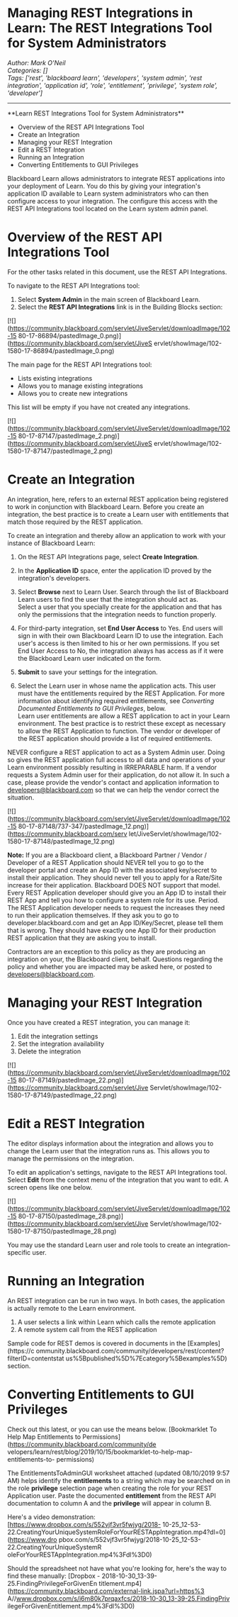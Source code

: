 # Managing REST Integrations in Learn: The REST Integrations Tool for System Administrators
*Author: Mark O'Neil*  
*Categories: []*  
*Tags: ['rest', 'blackboard learn', 'developers', 'system admin', 'rest integration', 'application id', 'role', 'entitlement', 'privilege', 'system role', 'developer']*  
<hr />
**Learn REST Integrations Tool for System Administrators**

  * Overview of the REST API Integrations Tool
  * Create an Integration
  * Managing your REST Integration
  * Edit a REST Integration
  * Running an Integration
  * Converting Entitlements to GUI Privileges

Blackboard Learn allows administrators to integrate REST applications into
your deployment of Learn. You do this by giving your integration's application
ID available to Learn system administrators who can then configure access to
your integration. The configure this access with the REST API Integrations
tool located on the Learn system admin panel.

# Overview of the REST API Integrations Tool

For the other tasks related in this document, use the REST API Integrations.

To navigate to the REST API Integrations tool:

  1. Select **System Admin** in the main screen of Blackboard Learn.
  2. Select the **REST API Integrations** link is in the Building Blocks section:

[![](https://community.blackboard.com/servlet/JiveServlet/downloadImage/102-15
80-17-86894/pastedImage_0.png)](https://community.blackboard.com/servlet/JiveS
ervlet/showImage/102-1580-17-86894/pastedImage_0.png)

The main page for the REST API Integrations tool:

  * Lists existing integrations
  * Allows you to manage existing integrations
  * Allows you to create new integrations

This list will be empty if you have not created any integrations.

[![](https://community.blackboard.com/servlet/JiveServlet/downloadImage/102-15
80-17-87147/pastedImage_2.png)](https://community.blackboard.com/servlet/JiveS
ervlet/showImage/102-1580-17-87147/pastedImage_2.png)

# Create an Integration

An integration, here, refers to an external REST application being registered
to work in conjunction with Blackboard Learn. Before you create an
integration, the best practice is to create a Learn user with entitlements
that match those required by the REST application.

To create an integration and thereby allow an application to work with your
instance of Blackboard Learn:

  1. On the REST API Integrations page, select **Create Integration**.
  2. In the **Application ID** space, enter the application ID proved by the integration's developers.
  3. Select **Browse** next to Learn User. Search through the list of Blackboard Learn users to find the user that the integration should act as.  
Select a user that you specially create for the application and that has only
the permissions that the integration needs to function properly.

  4. For third-party integration, set **End User Access** to Yes. End users will sign in with their own Blackboard Learn ID to use the integration. Each user's access is then limited to his or her own permissions. If you set End User Access to No, the integration always has access as if it were the Blackboard Learn user indicated on the form.
  5. **Submit** to save your settings for the integration.
  6. Select the Learn user in whose name the application acts. This user must have the entitlements required by the REST Application. For more information about identifying required entitlements, see _Converting Documented Entitlements to GUI Privileges_, below.  
Learn user entitlements are allow a REST application to act in your Learn
environment. The best practice is to restrict these except as necessary to
allow the REST Application to function. The vendor or developer of the REST
application should provide a list of required entitlements.

NEVER configure a REST application to act as a System Admin user. Doing so
gives the REST application full access to all data and operations of your
Learn environment possibly resulting in IRREPARABLE harm. If a vendor requests
a System Admin user for their application, do not allow it. In such a case,
please provide the vendor's contact and application information to
[developers@blackboard.com](mailto:developers@blackboard.com) so that we can
help the vendor correct the situation.

[![](https://community.blackboard.com/servlet/JiveServlet/downloadImage/102-15
80-17-87148/737-347/pastedImage_12.png)](https://community.blackboard.com/serv
let/JiveServlet/showImage/102-1580-17-87148/pastedImage_12.png)

**Note:** If you are a Blackboard client, a Blackboard Partner / Vendor / Developer of a REST Application should NEVER tell you to go to the developer portal and create an App ID with the associated key/secret to install their application. They should never tell you to apply for a Rate/Site increase for their application. Blackboard DOES NOT support that model. Every REST Application developer should give you an App ID to install their REST App and tell you how to configure a system role for its use. Period. The REST Application developer needs to request the increases they need to run their application themselves. If they ask you to go to developer.blackboard.com and get an App ID/Key/Secret, please tell them that is wrong. They should have exactly one App ID for their production REST application that they are asking you to install.

Contractors are an exception to this policy as they are producing an
integration on your, the Blackboard client, behalf. Questions regarding the
policy and whether you are impacted may be asked here, or posted to
[developers@blackboard.com](mailto:developers@blackboard.com).

# Managing your REST Integration

Once you have created a REST integration, you can manage it:

  1. Edit the integration settings
  2. Set the integration availability
  3. Delete the integration

[![](https://community.blackboard.com/servlet/JiveServlet/downloadImage/102-15
80-17-87149/pastedImage_22.png)](https://community.blackboard.com/servlet/Jive
Servlet/showImage/102-1580-17-87149/pastedImage_22.png)

# Edit a REST Integration

The editor displays information about the integration and allows you to change
the Learn user that the integration runs as. This allows you to manage the
permissions on the integration.

To edit an application's settings, navigate to the REST API Integrations tool.
Select **Edit** from the context menu of the integration that you want to
edit. A screen opens like one below.

[![](https://community.blackboard.com/servlet/JiveServlet/downloadImage/102-15
80-17-87150/pastedImage_28.png)](https://community.blackboard.com/servlet/Jive
Servlet/showImage/102-1580-17-87150/pastedImage_28.png)

You may use the standard Learn user and role tools to create an integration-
specific user.

# Running an Integration

An REST integration can be run in two ways. In both cases, the application is
actually remote to the Learn environment.

  1. A user selects a link within Learn which calls the remote application
  2. A remote system call from the REST application

Sample code for REST demos is covered in documents in the [Examples](https://c
ommunity.blackboard.com/community/developers/rest/content?filterID=contentstat
us%5Bpublished%5D%7Ecategory%5Bexamples%5D) section.

# Converting Entitlements to GUI Privileges

Check out this latest, or you can use the means below. [Bookmarklet To Help
Map Entitlements to Permissions](https://community.blackboard.com/community/de
velopers/learn/rest/blog/2019/10/15/bookmarklet-to-help-map-entitlements-to-
permissions)

The EntitlementsToAdminGUI worksheet attached (updated 08/10/2019 9:57 AM)
helps identify the **entitlements** to a string which may be searched on in
the role **privilege** selection page when creating the role for your REST
Application user. Paste the documented **entitlement** from the REST API
documentation to column A and the **privilege** will appear in column B.

Here's a video demonstration: [https://www.dropbox.com/s/552vjf3vr5fwjyg/2018-
10-25_12-53-22.CreatingYourUniqueSystemRoleForYourRESTAppIntegration.mp4?dl=0]
(https://www.dro
pbox.com/s/552vjf3vr5fwjyg/2018-10-25_12-53-22.CreatingYourUniqueSystemR
oleForYourRESTAppIntegration.mp4%3Fdl%3D0)

Should the spreadsheet not have what you're looking for, here's the way to
find these manually: [Dropbox - 2018-10-30_13-39-25.FindingPrivilegeForGivenEn
titlement.mp4](https://community.blackboard.com/external-link.jspa?url=https%3
A//www.dropbox.com/s/i6m80k7prqaxfcs/2018-10-30_13-39-25.FindingPriv
ilegeForGivenEntitlement.mp4%3Fdl%3D0)

